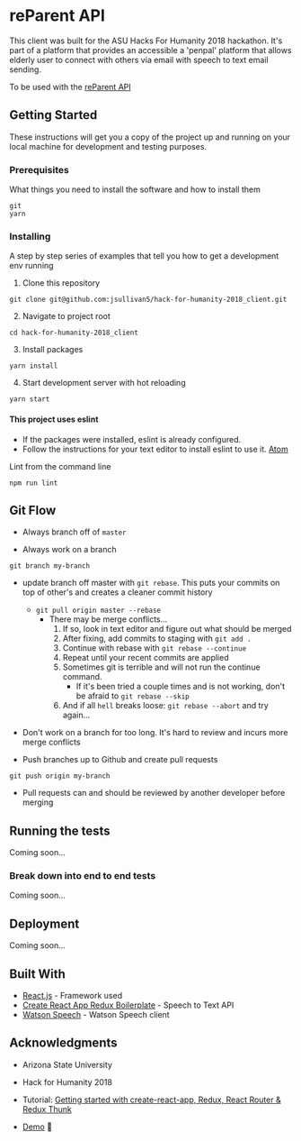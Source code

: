 # reParent API

This client was built for the ASU Hacks For Humanity 2018 hackathon.  It's part of a platform that provides an accessible a 'penpal' platform that allows elderly user to connect with others via email with speech to text email sending.

To be used with the [reParent API](https://github.com/jsullivan5/hack-for-humanity-2018_api)

## Getting Started

These instructions will get you a copy of the project up and running on your local machine for development and testing purposes.

### Prerequisites

What things you need to install the software and how to install them

```
git
yarn
```

### Installing

A step by step series of examples that tell you how to get a development env running

1. Clone this repository

```
git clone git@github.com:jsullivan5/hack-for-humanity-2018_client.git
```

2. Navigate to project root

```
cd hack-for-humanity-2018_client
```

3. Install packages

```
yarn install
```

4. Start development server with hot reloading

```
yarn start
```

#### This project uses eslint
- If the packages were installed, eslint is already configured.
- Follow the instructions for your text editor to install eslint to use it. [Atom](https://atom.io/packages/linter-eslint)

Lint from the command line

```
npm run lint
```

## Git Flow

- Always branch off of `master`

- Always work on a branch

```
git branch my-branch
```

- update branch off master with `git rebase`.  This puts your commits on top of other's and creates a cleaner commit history
    
    * `git pull origin master --rebase`
        - There may be merge conflicts...
          1. If so, look in text editor and figure out what should be merged
          2. After fixing, add commits to staging with `git add .`
          3. Continue with rebase with `git rebase --continue`
          4. Repeat until your recent commits are applied
          5. Sometimes git is terrible and will not run the continue command.
              - If it's been tried a couple times and is not working, don't be afraid to `git rebase --skip`
          6. And if all `hell` breaks loose:  `git rebase --abort` and try again...


- Don't work on a branch for too long.  It's hard to review and incurs more merge conflicts

- Push branches up to Github and create pull requests

```
git push origin my-branch
```

- Pull requests can and should be reviewed by another developer before merging

## Running the tests

Coming soon...

### Break down into end to end tests

Coming soon...

## Deployment

Coming soon...

## Built With

* [React.js](https://reactjs.org/) - Framework used
* [Create React App Redux Boilerplate](https://github.com/notrab/create-react-app-redux) - Speech to Text API
* [Watson Speech](https://www.npmjs.com/package/watson-speech) - Watson Speech client


## Acknowledgments

* Arizona State University
* Hack for Humanity 2018

* Tutorial: [Getting started with create-react-app, Redux, React Router & Redux Thunk](https://medium.com/@notrab/getting-started-with-create-react-app-redux-react-router-redux-thunk-d6a19259f71f)
* [Demo](https://create-react-app-redux.now.sh) 🙌
